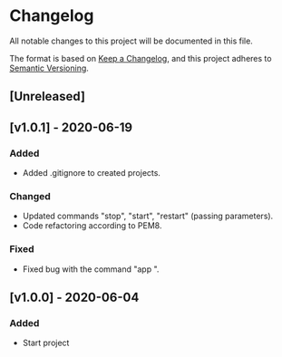 # Changelog
All notable changes to this project will be documented in this file.

The format is based on [Keep a Changelog](https://keepachangelog.com/en/1.0.0/),
and this project adheres to [Semantic Versioning](https://semver.org/spec/v2.0.0.html).

## [Unreleased]

## [v1.0.1] - 2020-06-19
### Added
- Added .gitignore to created projects.

### Changed
- Updated commands "stop", "start", "restart" (passing parameters).
- Code refactoring according to PEM8.

### Fixed
- Fixed bug with the command "app <shell-command>".

## [v1.0.0] - 2020-06-04
### Added
- Start project